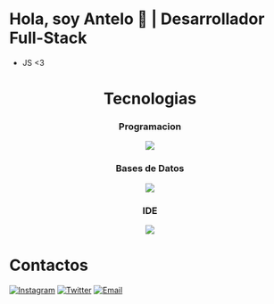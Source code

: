 # Hola, soy Antelo 👋 | Desarrollador Full-Stack
- JS <3
<h1 align="center">Tecnologias</h1>
<h3 align="center">
    Programacion
</h3>


<p align="center">
  <a href="https://skillicons.dev">
    <img src="https://skillicons.dev/icons?i=react,javascript,java,vite,nodejs,cs,dotnet,php,git,tailwind,cpp,python,html,css&perline=4" />
  </a>
</p>

<h3 align="center">
    Bases de Datos
</h3>

<p align="center">
  <a href="https://skillicons.dev">
    <img src="https://skillicons.dev/icons?i=firebase,mysql&perline=2" />
  </a>
</p>

<h3 align="center">
    IDE
</h3>

<p align="center">
  <a href="https://skillicons.dev">
    <img src="https://skillicons.dev/icons?i=visualstudio,vscode,trae&perline=3" />
  </a>
</p>
<h1 align="left">Contactos</h1>


[![Instagram](https://img.shields.io/badge/Instagram-ff69b4?style=for-the-badge&logo=instagram&logoColor=white)](https://www.instagram.com/)
[![Twitter](https://img.shields.io/badge/Twitter-1da1f2?style=for-the-badge&logo=twitter&logoColor=white)](https://twitter.com/)
[![Email](https://img.shields.io/badge/Email-d14836?style=for-the-badge&logo=gmail&logoColor=white)](mailto:santi.ante@hotmail.com.ar)


